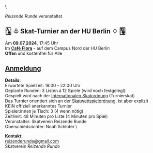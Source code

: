 <!-- gerne zentriert statt linksbündig alles, und if possible statt der Header einfach groß und fett? Damit diese  -->
<!-- striche und abstände weggehen -->

 \
 \
 \
 \
 \
  
_Reizende Runde_ veranstaltet  
  
## 🂡 ♧ Skat-Turnier an der HU Berlin ♢ 🂺  
Am **09.07.2024**, 17:45 Uhr  
Im [**Café Flora**](https://maps.app.goo.gl/RK9n2KSjUxHUXJc8A) - auf dem Campus Nord der HU Berlin  
**Offen** und kostenfrei für Alle  
  
## [Anmeldung](https://docs.google.com/forms/d/e/1FAIpQLSf0n3TjrE4Mc82CssqC_WUogs4b7_VOk0le7ub_lhWUIrBhrw/viewform?usp=sf_link)

**Details:** \
Erwartete Spielzeit: 18:00 - 22:00 Uhr \
Geplante Runden: 3 Listen á 12 Spiele (wird noch festgelegt) \
Gespielt wird nach der [Internationalen Skatordnung](https://dskv.de/app/uploads/sites/43/2022/11/ISkO-2022.pdf) (Turnierskat)  
Das Turnier orientiert sich an der [Skatwettspielordnung](https://dskv.de/app/uploads/sites/43/2022/11/ISkO-2022.pdf), ist aber explizit KEIN offiziell anerkanntes Turnier \
Spieler:innen je Tisch: 3 (4 wenn nötig) \
Zeitlimit: 48 Minuten pro Liste (4 Minuten pro Spiel) \
Veranstalter: Skatverein Reizende Runde \
Oberschiedsrichter: Noah Schlüter \

**Kontakt:** \
[reizenderunde@gmail.com](mailto:reizenderunde@gmail.com)  
Skatverein _Reizende Runde_
